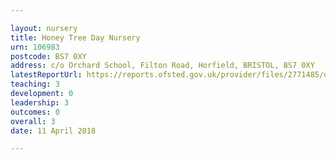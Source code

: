 ```yaml
---

layout: nursery
title: Honey Tree Day Nursery
urn: 106983
postcode: BS7 0XY
address: c/o Orchard School, Filton Road, Horfield, BRISTOL, BS7 0XY
latestReportUrl: https://reports.ofsted.gov.uk/provider/files/2771485/urn/106983.pdf
teaching: 3
development: 0
leadership: 3
outcomes: 0
overall: 3
date: 11 April 2018

---
```

